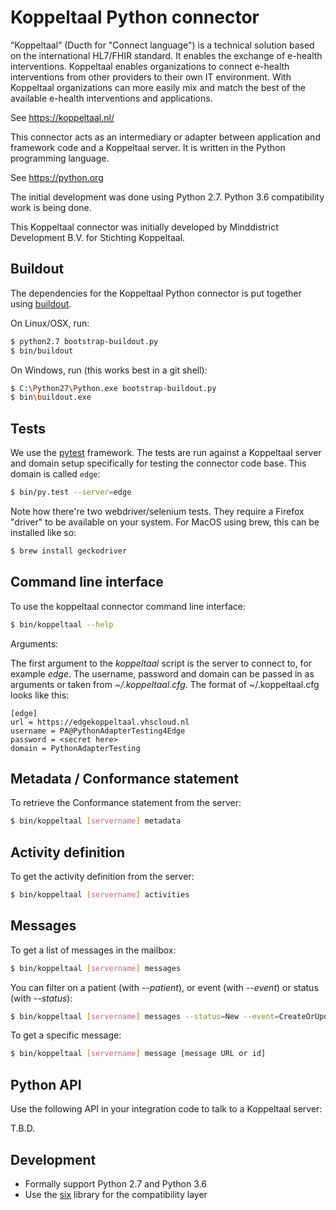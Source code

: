 Koppeltaal Python connector
===========================

“Koppeltaal” (Ducth for "Connect language") is a technical solution based on
the international HL7/FHIR standard. It enables the exchange of e-health
interventions. Koppeltaal enables organizations to connect e-health
interventions from other providers to their own IT environment. With
Koppeltaal organizations can more easily mix and match the best of the
available e-health interventions and applications.

See https://koppeltaal.nl/

This connector acts as an intermediary or adapter between application and framework code and a Koppeltaal server. It is written in the Python programming language.

See https://python.org

The initial development was done using Python 2.7. Python 3.6 compatibility
work is being done.

This Koppeltaal connector was initially developed by Minddistrict Development B.V. for Stichting Koppeltaal.

Buildout
--------

The dependencies for the Koppeltaal Python connector is put together using [buildout].

On Linux/OSX, run:

```sh
$ python2.7 bootstrap-buildout.py
$ bin/buildout
```

On Windows, run (this works best in a git shell):

```sh
$ C:\Python27\Python.exe bootstrap-buildout.py
$ bin\buildout.exe
```

Tests
-----

We use the [pytest] framework. The tests are run against a Koppeltaal server and domain setup specifically for testing the connector code base. This domain is called `edge`:

```sh
$ bin/py.test --server=edge
```

Note how there're two webdriver/selenium tests. They require a Firefox "driver" to be available on your system. For MacOS using brew, this can be installed like so:

```sh
$ brew install geckodriver
```

Command line interface
----------------------

To use the koppeltaal connector command line interface:

```sh
$ bin/koppeltaal --help
```

Arguments:

The first argument to the *koppeltaal* script is the server to connect to, for
example *edge*. The username, password and
domain can be passed in as arguments or taken from *~/.koppeltaal.cfg*. The
format of ~/.koppeltaal.cfg looks like this:

```
[edge]
url = https://edgekoppeltaal.vhscloud.nl
username = PA@PythonAdapterTesting4Edge
password = <secret here>
domain = PythonAdapterTesting
```

Metadata / Conformance statement
--------------------------------

To retrieve the Conformance statement from the server:

```sh
$ bin/koppeltaal [servername] metadata
```

Activity definition
-------------------

To get the activity definition from the server:

```sh
$ bin/koppeltaal [servername] activities
```

Messages
--------

To get a list of messages in the mailbox:

```sh
$ bin/koppeltaal [servername] messages
```

You can filter on a patient (with *--patient*), or event (with
*--event*) or status (with *--status*):

```sh
$ bin/koppeltaal [servername] messages --status=New --event=CreateOrUpdateCarePlan
```

To get a specific message:

```sh
$ bin/koppeltaal [servername] message [message URL or id]
```

Python API
----------

Use the following API in your integration code to talk to a Koppeltaal server:

T.B.D.

Development
-----------

* Formally support Python 2.7 and Python 3.6
* Use the [six] library for the compatibility layer

[buildout]: http://www.buildout.org
[pytest]: https://pytest.org
[six]: http://six.readthedocs.io/

